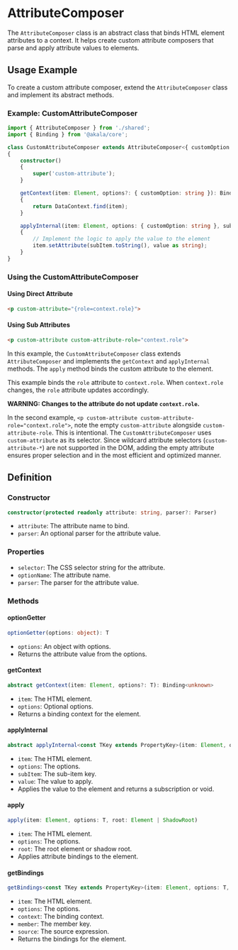 # AttributeComposer

The `AttributeComposer` class is an abstract class that binds HTML element attributes to a context. It helps create custom attribute composers that parse and apply attribute values to elements.

## Usage Example

To create a custom attribute composer, extend the `AttributeComposer` class and implement its abstract methods.

### Example: CustomAttributeComposer

```typescript
import { AttributeComposer } from './shared';
import { Binding } from '@akala/core';

class CustomAttributeComposer extends AttributeComposer<{ customOption: string }>
{
    constructor()
    {
        super('custom-attribute');
    }

    getContext(item: Element, options?: { customOption: string }): Binding<unknown>
    {
        return DataContext.find(item);
    }

    applyInternal(item: Element, options: { customOption: string }, subItem: PropertyKey, value: unknown): void
    {
        // Implement the logic to apply the value to the element
        item.setAttribute(subItem.toString(), value as string);
    }
}
```

### Using the CustomAttributeComposer

#### Using Direct Attribute

```html
<p custom-attribute="{role=context.role}">
```

#### Using Sub Attributes

```html
<p custom-attribute custom-attribute-role="context.role">
```

In this example, the `CustomAttributeComposer` class extends `AttributeComposer` and implements the `getContext` and `applyInternal` methods. The `apply` method binds the custom attribute to the element.

This example binds the `role` attribute to `context.role`. When `context.role` changes, the `role` attribute updates accordingly.

**WARNING: Changes to the attribute do not update `context.role`.**

In the second example, `<p custom-attribute custom-attribute-role="context.role">`, note the empty `custom-attribute` alongside `custom-attribute-role`. This is intentional. The `CustomAttributeComposer` uses `custom-attribute` as its selector. Since wildcard attribute selectors (`custom-attribute-*`) are not supported in the DOM, adding the empty attribute ensures proper selection and in the most efficient and optimized manner.

## Definition

### Constructor

```typescript
constructor(protected readonly attribute: string, parser?: Parser)
```

- `attribute`: The attribute name to bind.
- `parser`: An optional parser for the attribute value.

### Properties

- `selector`: The CSS selector string for the attribute.
- `optionName`: The attribute name.
- `parser`: The parser for the attribute value.

### Methods

#### optionGetter

```typescript
optionGetter(options: object): T
```

- `options`: An object with options.
- Returns the attribute value from the options.

#### getContext

```typescript
abstract getContext(item: Element, options?: T): Binding<unknown>
```

- `item`: The HTML element.
- `options`: Optional options.
- Returns a binding context for the element.

#### applyInternal

```typescript
abstract applyInternal<const TKey extends PropertyKey>(item: Element, options: T, subItem: TKey, value: unknown): Subscription | void
```

- `item`: The HTML element.
- `options`: The options.
- `subItem`: The sub-item key.
- `value`: The value to apply.
- Applies the value to the element and returns a subscription or void.

#### apply

```typescript
apply(item: Element, options: T, root: Element | ShadowRoot)
```

- `item`: The HTML element.
- `options`: The options.
- `root`: The root element or shadow root.
- Applies attribute bindings to the element.

#### getBindings

```typescript
getBindings<const TKey extends PropertyKey>(item: Element, options: T, context: Binding<unknown>, member: TKey, source: ExpressionsWithLength)
```

- `item`: The HTML element.
- `options`: The options.
- `context`: The binding context.
- `member`: The member key.
- `source`: The source expression.
- Returns the bindings for the element.
